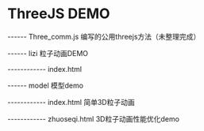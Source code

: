 # ThreeJS DEMO

------ Three_comm.js 编写的公用threejs方法（未整理完成）

------  lizi        粒子动画DEMO

------------ index.html



------  model       模型demo

------------ index.html 简单3D粒子动画

------------ zhuoseqi.html 3D粒子动画性能优化demo
